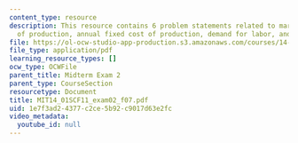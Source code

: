 ```yaml
---
content_type: resource
description: This resource contains 6 problem statements related to marginal cost
  of production, annual fixed cost of production, demand for labor, and market price.
file: https://ol-ocw-studio-app-production.s3.amazonaws.com/courses/14-01sc-principles-of-microeconomics-fall-2011/1e7f3ad24377c2ce5b92c9017d63e2fc_MIT14_01SCF11_exam02_f07.pdf
file_type: application/pdf
learning_resource_types: []
ocw_type: OCWFile
parent_title: Midterm Exam 2
parent_type: CourseSection
resourcetype: Document
title: MIT14_01SCF11_exam02_f07.pdf
uid: 1e7f3ad2-4377-c2ce-5b92-c9017d63e2fc
video_metadata:
  youtube_id: null
---
```


